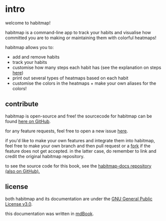 # intro
welcome to habitmap!

habitmap is a command-line app to track your habits and visualise how committed you are to making or maintaining them with colorful heatmaps!

habitmap allows you to:
- add and remove habits
- track your habits
- customise how many steps each habit has (see the explanation on steps [here](https://shuu-wasseo.github.io/habitmap-docs/commands/index.html#steps))
- print out several types of heatmaps based on each habit
- customise the colors in the heatmaps + make your own aliases for the colors!

## contribute
habitmap is open-source and free! the sourcecode for habitmap can be found [here on GitHub](https://github.com/shuu-wasseo/habitmap). 

for any feature requests, feel free to open a new issue [here](https://github.com/shuu-wasseo/habitmap/issues).

if you'd like to make your own features and integrate them into habitmap, feel free to make your own branch and then pull request or a [fork](https://github.com/shuu-wasseo/habitmap/fork) if the feature does not get accepted. in the latter case, do remember to link and credit the original habitmap repository.

to see the source code for this book, see the [habitmap-docs repository (also on GitHub).](https://github.com/shuu-wasseo/habitmap/tree/gh-pages)

## license
both habitmap and its documentation are under the [GNU General Public License v3.0](https://github.com/shuu-wasseo/habitmap/blob/main/LICENSE).

this documentation was written in [mdBook](https://github.com/rust-lang/mdBook).
